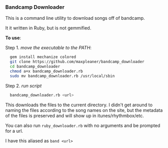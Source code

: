 ### Bandcamp Downloader

This is a command line utility to download songs off of bandcamp.

It it written in Ruby, but is not gemmified.

**To use**:

Step 1. _move the executable to the PATH_:

```sh
  gem install mechanize colored
  git clone https://github.com/maxpleaner/bandcamp_downloader
  cd bandcamp_downloader
  chmod a+x bandcamp_downloader.rb
  sudo mv bandcamp_downloader.rb /usr/local/sbin
```

Step 2. _run script_

```sh
  bandcamp_downloader.rb <url>
```

This downloads the files to the current directory.
I didn't get around to naming the files according to the song names on the site,
but the metadata of the files is preserved and will show up in itunes/rhythmbox/etc.

You can also run `ruby_downloader.rb` with no arguments and be prompted for a url.

I have this aliased as `band <url>`
